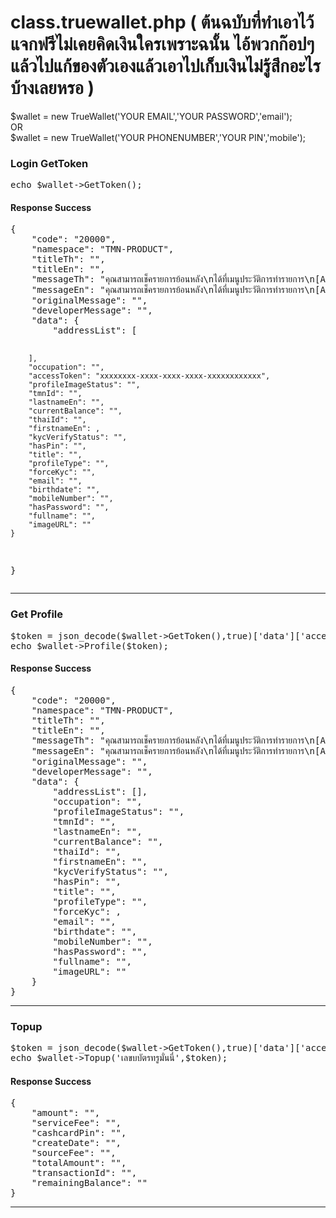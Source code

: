# class.truewallet.php ( ต้นฉบับที่ทำเอาไว้ แจกฟรีไม่เคยคิดเงินใครเพราะฉนั้น ไอ้พวกก๊อปๆแล้วไปแก้ของตัวเองแล้วเอาไปเก็บเงินไม่รู้สึกอะไรบ้างเลยหรอ )
$wallet = new TrueWallet('YOUR EMAIL','YOUR PASSWORD','email');<br>
OR<br>
$wallet = new TrueWallet('YOUR PHONENUMBER','YOUR PIN','mobile');


<h3>Login GetToken</h3>
<pre>
echo $wallet->GetToken();
</pre>
<h4>Response Success</h4>
<pre>
{
	"code": "20000",
	"namespace": "TMN-PRODUCT",
	"titleTh": "",
	"titleEn": "",
	"messageTh": "คุณสามารถเช็ครายการย้อนหลัง\nได้ที่เมนูประวัติการทำรายการ\n[APR-20000]",
	"messageEn": "คุณสามารถเช็ครายการย้อนหลัง\nได้ที่เมนูประวัติการทำรายการ\n[APR-20000]",
	"originalMessage": "",
	"developerMessage": "",
	"data": {
		"addressList": [

		],
		"occupation": "",
		"accessToken": "xxxxxxxx-xxxx-xxxx-xxxx-xxxxxxxxxxxx",
		"profileImageStatus": "",
		"tmnId": "",
		"lastnameEn": "",
		"currentBalance": "",
		"thaiId": "",
		"firstnameEn": ,
		"kycVerifyStatus": "",
		"hasPin": "",
		"title": "",
		"profileType": "",
		"forceKyc": "",
		"email": "",
		"birthdate": "",
		"mobileNumber": "",
		"hasPassword": "",
		"fullname": "",
		"imageURL": ""
	}
}
</pre>
<hr>
<h3>Get Profile</h3>
<pre>
$token = json_decode($wallet->GetToken(),true)['data']['accessToken']; 
echo $wallet->Profile($token);
</pre>
<h4>Response Success</h4>
<pre>
{
	"code": "20000",
	"namespace": "TMN-PRODUCT",
	"titleTh": "",
	"titleEn": "",
	"messageTh": "คุณสามารถเช็ครายการย้อนหลัง\nได้ที่เมนูประวัติการทำรายการ\n[APR-20000]",
	"messageEn": "คุณสามารถเช็ครายการย้อนหลัง\nได้ที่เมนูประวัติการทำรายการ\n[APR-20000]",
	"originalMessage": "",
	"developerMessage": "",
	"data": {
		"addressList": [],
		"occupation": "",
		"profileImageStatus": "",
		"tmnId": "",
		"lastnameEn": "",
		"currentBalance": "",
		"thaiId": "",
		"firstnameEn": "",
		"kycVerifyStatus": "",
		"hasPin": "",
		"title": "",
		"profileType": "",
		"forceKyc": ,
		"email": "",
		"birthdate": "",
		"mobileNumber": "",
		"hasPassword": "",
		"fullname": "",
		"imageURL": ""
	}
}
</pre>
<hr>
<h3>Topup</h3>
<pre>
$token = json_decode($wallet->GetToken(),true)['data']['accessToken']; 
echo $wallet->Topup('เลขบบัตรทรูมั่นนี่',$token);
</pre>
<h4>Response Success</h4>
<pre>
{
	"amount": "",
	"serviceFee": "",
	"cashcardPin": "",
	"createDate": "",
	"sourceFee": "",
	"totalAmount": "",
	"transactionId": "",
	"remainingBalance": ""
}
</pre>
<hr>
